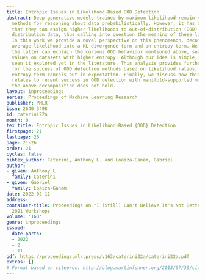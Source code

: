 ```yaml
---
title: Entropic Issues in Likelihood-Based OOD Detection
abstract: Deep generative models trained by maximum likelihood remain very popular
  methods for reasoning about data probabilistically. However, it has been observed
  that they can assign higher likelihoods to out-of-distribution (OOD) data than in-
  distribution data, thus calling into question the meaning of these likelihood values.
  In this work we provide a novel perspective on this phenomenon, decomposing the
  average likelihood into a KL divergence term and an entropy term. We argue that
  the latter can explain the curious OOD behaviour mentioned above, suppressing likelihood
  values on datasets with higher entropy. Although our idea is simple, we have not
  seen it explored yet in the literature. This analysis provides further explanation
  for the success of OOD detection methods based on likelihood ratios, as the problematic
  entropy term cancels out in expectation. Finally, we discuss how this observation
  relates to recent success in OOD detection with manifold-supported models, for which
  the above decomposition does not hold.
layout: inproceedings
series: Proceedings of Machine Learning Research
publisher: PMLR
issn: 2640-3498
id: caterini22a
month: 0
tex_title: Entropic Issues in Likelihood-Based {OOD} Detection
firstpage: 21
lastpage: 26
page: 21-26
order: 21
cycles: false
bibtex_author: Caterini, Anthony L. and Loaiza-Ganem, Gabriel
author:
- given: Anthony L.
  family: Caterini
- given: Gabriel
  family: Loaiza-Ganem
date: 2022-02-11
address:
container-title: Proceedings on "I (Still) Can't Believe It's Not Better!" at NeurIPS
  2021 Workshops
volume: '163'
genre: inproceedings
issued:
  date-parts:
  - 2022
  - 2
  - 11
pdf: https://proceedings.mlr.press/v163/caterini22a/caterini22a.pdf
extras: []
# Format based on citeproc: http://blog.martinfenner.org/2013/07/30/citeproc-yaml-for-bibliographies/
---
```


